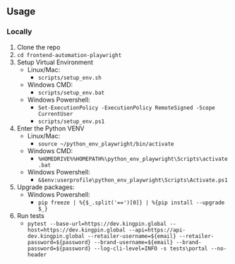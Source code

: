 ## Usage
### Locally
1. Clone the repo
2. `cd frontend-automation-playwright`
3. Setup Virtual Environment
   - Linux/Mac:
     * `scripts/setup_env.sh`  
   - Windows CMD:
     * `scripts/setup_env.bat`
   - Windows Powershell:
     * `Set-ExecutionPolicy -ExecutionPolicy RemoteSigned -Scope CurrentUser`
     * `scripts/setup_env.ps1`
4. Enter the Python VENV
   - Linux/Mac:
     * `source ~/python_env_playwright/bin/activate`
   - Windows CMD:
     * `%HOMEDRIVE%%HOMEPATH%\python_env_playwright\Scripts\activate.bat`
   - Windows Powershell:
     * `&$env:userprofile\python_env_playwright\Scripts\Activate.ps1`
5. Upgrade packages:
   - Windows Powershell:
     * `pip freeze | %{$_.split('==')[0]} | %{pip install --upgrade $_}`
6. Run tests
   * `pytest --base-url=https://dev.kingpin.global --host=https://dev.kingpin.global --api=https://api-dev.kingpin.global --retailer-username=${email} --retailer-password=${password} --brand-username=${email} --brand-password=${password} --log-cli-level=INFO -s tests\portal --no-header`

